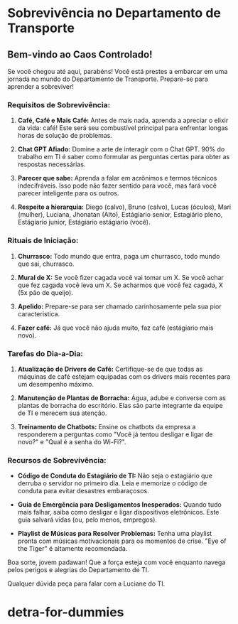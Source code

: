 # Sobrevivência no Departamento de Transporte

## Bem-vindo ao Caos Controlado!

Se você chegou até aqui, parabéns! Você está prestes a embarcar em uma jornada no mundo do Departamento de Transporte. Prepare-se para aprender a sobreviver!

### Requisitos de Sobrevivência:

1. **Café, Café e Mais Café:** Antes de mais nada, aprenda a apreciar o elixir da vida: café! Este será seu combustível principal para enfrentar longas horas de solução de problemas.

2. **Chat GPT Afiado:** Domine a arte de interagir com o Chat GPT. 90% do trabalho em TI é saber como formular as perguntas certas para obter as respostas necessárias.

3. **Parecer que sabe:** Aprenda a falar em acrônimos e termos técnicos indecifráveis. Isso pode não fazer sentido para você, mas fará você parecer inteligente para os outros.
   
3. **Respeite a hierarquia:** Diego (calvo), Bruno (calvo), Lucas (óculos), Mari (mulher), Luciana, Jhonatan (Alto), Estágiario senior, Estagiário pleno, Estágiario junior, Estágiario estágiario (você).

### Rituais de Iniciação:

1. **Churrasco:** Todo mundo que entra, paga um churrasco, todo mundo que sai, churrasco.

2. **Mural de X:** Se você fizer cagada você vai tomar um X. Se você achar que fez cagada você leva um X. Se acharmos que você fez cagada, X (5x pão de queijo).

3. **Apelido:** Prepare-se para ser chamado carinhosamente pela sua pior caracteristica.
   
3. **Fazer café:** Já que você não ajuda muito, faz café (estágiario mais novo).

### Tarefas do Dia-a-Dia:

1. **Atualização de Drivers de Café:** Certifique-se de que todas as máquinas de café estejam equipadas com os drivers mais recentes para um desempenho máximo.

2. **Manutenção de Plantas de Borracha:** Água, adube e converse com as plantas de borracha do escritório. Elas são parte integrante da equipe de TI e merecem sua atenção.

3. **Treinamento de Chatbots:** Ensine os chatbots da empresa a responderem a perguntas como "Você já tentou desligar e ligar de novo?" e "Qual é a senha do Wi-Fi?".

### Recursos de Sobrevivência:

- **Código de Conduta do Estagiário de TI:** Não seja o estagiário que derruba o servidor no primeiro dia. Leia e memorize o código de conduta para evitar desastres embaraçosos.

- **Guia de Emergência para Desligamentos Inesperados:** Quando tudo mais falhar, saiba como desligar e ligar dispositivos eletrônicos. Este guia salvará vidas (ou, pelo menos, empregos).

- **Playlist de Músicas para Resolver Problemas:** Tenha uma playlist pronta com músicas motivacionais para os momentos de crise. "Eye of the Tiger" é altamente recomendada.

Boa sorte, jovem padawan! Que a força esteja com você enquanto navega pelos perigos e alegrias do Departamento de TI.

Qualquer dúvida peça para falar com a Luciane do TI.

# detra-for-dummies
